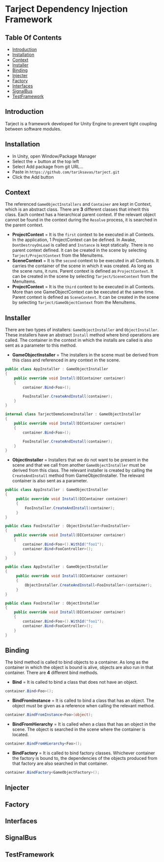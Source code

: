 # Tarject Dependency Injection Framework

## Table Of Contents
- [Introduction](#introduction)
- [Installation](#installation)
- [Context](#context)
- [Installer](#installer)
- [Binding](#binding)
- [Injecter](#injecter)
- [Factory](#factory)
- [Interfaces](#interfaces)
- [SignalBus](#signalbus)
- [TestFramework](#testframework)

## Introduction
Tarject is a framework developed for Unity Engine to prevent tight coupling between software modules.

## Installation
- In Unity, open Window/Package Manager
- Select the + button at the top left
- Select Add package from git URL...
- Paste in ```https://github.com/tariksavas/tarject.git```
- Click the Add button

## Context
The referenced `GameObjectInstallers` and `Container` are kept in Context, which is an abstract class. There are **3** different classes that inherit this class. Each context has a hierarchical parent context. If the relevant object cannot be found in the context during the `Resolve` process, it is searched in the parent context.
* **ProjectContext** = It is the `first` context to be executed in all Contexts. In the application, 1 ProjectContext can be defined. In Awake, `DontDestroyOnLoad` is called and `Instance` is kept statically. There is no parent context defined. It can be created in the scene by selecting `Tarject/ProjectContext` from the MenuItems.
* **SceneContext** = It is the `second` context to be executed in all Contexts. It carries the container of the scene in which it was created. As long as the scene runs, it runs. Parent context is defined as `ProjectContext`. It can be created in the scene by selecting `Tarject/SceneContext` from the MenuItems.
* **ProjectContext** = It is the `third` context to be executed in all Contexts. More than one GameObjectContext can be executed at the same time. Parent context is defined as `SceneContext`. It can be created in the scene by selecting `Tarject/GameObjectContext` from the MenuItems.

## Installer
There are two types of installers: `GameObjectInstaller` and `ObjectInstaller`. These installers have an abstract `Install` method where bind operations are called. The container in the context in which the installs are called is also sent as a parameter to this method.
* **GameObjectInstaller** = The installers in the scene must be derived from this class and referenced in any context in the scene.
```csharp
public class AppInstaller : GameObjectInstaller
{
    public override void Install(DIContainer container)
    {
        container.Bind<Foo>();

        FooInstaller.CreateAndInstall(container);
    }
}
```
```csharp
internal class TarjectDemoSceneInstaller : GameObjectInstaller
{
    public override void Install(DIContainer container)
    {
        container.Bind<Foo>();

        FooInstaller.CreateAndInstall(container);
    }
}
```
* **ObjectInstaller** = Installers that we do not want to be present in the scene and that we call from another `GameObjectInstaller` must be derived from this class. The relevant installer is created by calling the `CreateAndInstall` method from GameObjectInstaller. The relevant container is also sent as a parameter.
```csharp
public class AppInstaller : GameObjectInstaller
{
     public override void Install(DIContainer container)
     {
         FooInstaller.CreateAndInstall(container);
     }
}

public class FooInstaller : ObjectInstaller<FooInstaller>
{
    public override void Install(DIContainer container)
    {
        container.Bind<Foo>().WithId("foo1");
        container.Bind<FooController>();
    }
}
```
```csharp
public class AppInstaller : GameObjectInstaller
{
     public override void Install(DIContainer container)
     {
         ObjectInstaller.CreateAndInstall<FooInstaller>(container);
     }
}

public class FooInstaller : ObjectInstaller
{
    public override void Install(DIContainer container)
    {
        container.Bind<Foo>().WithId("foo1");
        container.Bind<FooController>();
    }
}
```
## Binding
The bind method is called to bind objects to a container. As long as the container in which the object is bound is alive, objects are also run in that container. There are **4** different bind methods.
* **Bind** = It is called to bind a class that does not have an object.
```csharp
container.Bind<Foo>();
```
* **BindFromInstance** = It is called to bind a class that has an object. The object must be given as a reference when calling the relevant method.
```csharp
container.BindFromInstance<Foo>(object);
```
* **BindFromHierarchy** = It is called when a class that has an object in the scene. The object is searched in the scene where the container is located.
```csharp
container.BindFromHierarchy<Foo>();
```
* **BindFactory** = It is called to bind factory classes. Whichever container the factory is bound to, the dependencies of the objects produced from that factory are also searched in that container.
```csharp
container.BindFactory<GameObjectFactory>();
```

## Injecter

## Factory

## Interfaces

## SignalBus

## TestFramework
